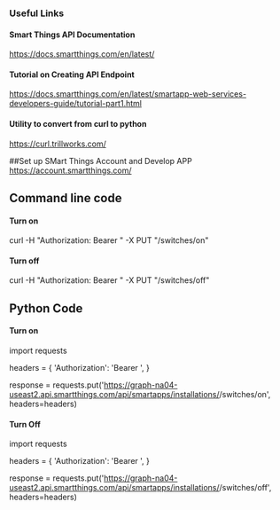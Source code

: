 ### Useful Links
#### Smart Things API Documentation
https://docs.smartthings.com/en/latest/
#### Tutorial on Creating API Endpoint
https://docs.smartthings.com/en/latest/smartapp-web-services-developers-guide/tutorial-part1.html
#### Utility to convert from curl to python
https://curl.trillworks.com/

##Set up SMart Things Account and Develop APP
https://account.smartthings.com/

## Command line code
#### Turn on
curl -H "Authorization: Bearer <api token>" -X PUT "<api endpoint>/switches/on"

#### Turn off
curl -H "Authorization: Bearer <api token>" -X PUT "<api endpoint>/switches/off"
  
## Python Code
#### Turn on
import requests

headers = {
    'Authorization': 'Bearer <api token>',
}

response = requests.put('https://graph-na04-useast2.api.smartthings.com/api/smartapps/installations/<api endpoint>/switches/on', headers=headers)
  
#### Turn Off
import requests

headers = {
    'Authorization': 'Bearer <api token>',
}

response = requests.put('https://graph-na04-useast2.api.smartthings.com/api/smartapps/installations/<api endpoint>/switches/off', headers=headers)
